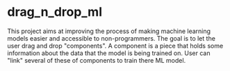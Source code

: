 # drag_n_drop_ml
This project aims at improving the process of making machine learning models easier and accessible to non-programmers. The goal is to let the user drag and drop "components". A component is a piece that holds some information about the data that the model is being trained on. User can "link" several of these of components to train there ML model. 
